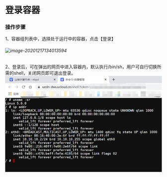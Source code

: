 # 登录容器

### 操作步骤

1、容器组列表中，选择处于运行中的容器，点击【登录】

###### ![image-20201217134013594](https://static.ucloud.cn/747515f6d512b54f3b72faaeab9defc0.png)

2、登录后，可在弹出的网页中进入容器内，默认执行/bin/sh，用户可自行切换所需的shell，关闭网页即可退出登录。![image-20201217134025643](../images/image-20201217134025643.png)

